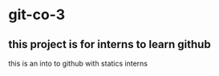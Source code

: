 # git-co-3

## this project is for interns to learn github
this is an into to github with statics interns
